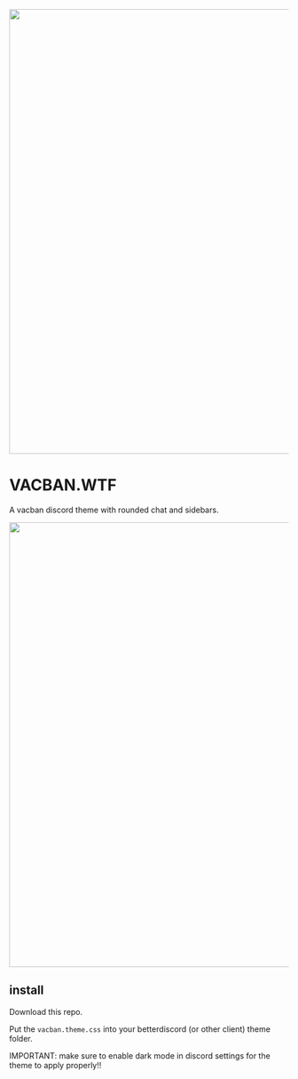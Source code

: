 <img width=800 src="https://cdn.discordapp.com/attachments/1124658941092167680/1164232688207659028/vacban.wtf.png?ex=6542772f&is=6530022f&hm=e7955a42246e6dc7fc8aef9b9dd0de8bf562983032a1cb94b42bc0c440405041&">

# VACBAN.WTF

A vacban discord theme with rounded chat and sidebars.

<img width=800 src="https://cdn.nest.rip/uploads/a0790600-2288-4627-9e98-11b142018cb9.png">

## install

Download this repo.

Put the `vacban.theme.css` into your betterdiscord (or other client) theme folder.

IMPORTANT: make sure to enable dark mode in discord settings for the theme to apply properly!!

